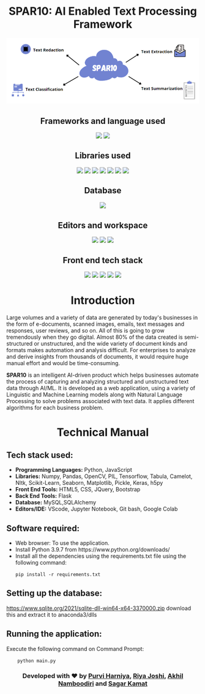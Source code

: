 <div align="center">
    
# SPAR10: AI Enabled Text Processing Framework

<img src="screenshots/spar10.png">
    
## Frameworks and language used
[![](https://img.shields.io/badge/Flask-000000?style=for-the-badge&logo=flask&logoColor=white)](https://flask.palletsprojects.com/en/2.0.x/)
[![](https://img.shields.io/badge/Python-02569B?style=for-the-badge&logo=python&logoColor=white)](https://www.python.org/)
    
## Libraries used
[![](https://img.shields.io/badge/TensorFlow-FF6F00?style=for-the-badge&logo=tensorflow&logoColor=white)](https://www.tensorflow.org/)
[![](https://img.shields.io/badge/Keras-D00000?style=for-the-badge&logo=Keras&logoColor=white)](https://keras.io/)
[![](https://img.shields.io/badge/OpenCV-27338e?style=for-the-badge&logo=OpenCV&logoColor=white)](https://opencv.org/)
[![](https://img.shields.io/badge/Numpy-777BB4?style=for-the-badge&logo=numpy&logoColor=white)](https://numpy.org/)
[![](https://img.shields.io/badge/Pandas-2C2D72?style=for-the-badge&logo=pandas&logoColor=white)](https://pandas.pydata.org/)
[![](https://img.shields.io/badge/scikit_learn-F7931E?style=for-the-badge&logo=scikit-learn&logoColor=white)](https://scikit-learn.org/stable/)
[![](https://img.shields.io/badge/SciPy-654FF0?style=for-the-badge&logo=SciPy&logoColor=white)](https://scipy.org/)

## Database
[![](https://img.shields.io/badge/SQLite-07405E?style=for-the-badge&logo=sqlite&logoColor=white)](https://www.sqlite.org/index.html)
    
## Editors and workspace
[![](https://img.shields.io/badge/Visual_Studio-CC0000?style=for-the-badge&logo=visual%20studio&logoColor=white)](https://code.visualstudio.com/  "Visual Studio Code")
[![](https://img.shields.io/badge/Jupyter-F37626.svg?&style=for-the-badge&logo=Jupyter&logoColor=white)](https://jupyter.org/)
![](https://img.shields.io/badge/Colab-F9AB00?style=for-the-badge&logo=googlecolab&color=525252)
    
## Front end tech stack
[![](https://img.shields.io/badge/Bootstrap-563D7C?style=for-the-badge&logo=bootstrap&logoColor=white)](https://getbootstrap.com/)
[![](https://img.shields.io/badge/CSS3-1572B6?style=for-the-badge&logo=css3&logoColor=white)](https://www.w3schools.com/css/)
[![](https://img.shields.io/badge/HTML5-E34F26?style=for-the-badge&logo=html5&logoColor=white)](https://www.w3schools.com/html/)
[![](https://img.shields.io/badge/jQuery-0769AD?style=for-the-badge&logo=jquery&logoColor=white)](https://jquery.com/)
[![](https://img.shields.io/badge/JavaScript-323330?style=for-the-badge&logo=javascript&logoColor=F7DF1E)](https://www.w3schools.com/js/)

</div>

<div align ="center">
   
# Introduction
</div>

Large volumes and a variety of data are generated by today's businesses in the form of e-documents, scanned images, emails, text messages and responses, user reviews, and so on. All of this is going to grow tremendously when they go digital. Almost 80\% of the data created is semi-structured or unstructured, and the wide variety of document kinds and formats makes automation and analysis difficult. For enterprises to analyze and derive insights from thousands of documents, it would require huge manual effort and would be time-consuming.

**SPAR10** is an intelligent AI-driven product which helps businesses automate the process of capturing and analyzing structured and unstructured text data through AI/ML. It is developed as a web application, using a variety of Linguistic and Machine Learning models along with Natural Language Processing to solve problems associated with text data. It applies different algorithms for each business problem.  
    
<div align="center">
    
# Technical Manual
    
</div>

## Tech stack used: 
<ul>
    <li><strong>Programming Languages:</strong> Python, JavaScript</li>
    <li><strong>Libraries:</strong> Numpy, Pandas, OpenCV, PIL, Tensorflow, Tabula, Camelot, Nltk, Scikit-Learn, Seaborn, Matplotlib, Pickle, Keras, h5py</li>
    <li><strong>Front End Tools:</strong> HTML5, CSS, JQuery, Bootstrap</li>
    <li><strong>Back End Tools:</strong> Flask</li>
    <li><strong>Database:</strong> MySQL,SQLAlchemy</li>
    <li><strong>Editors/IDE:</strong> VScode, Jupyter Notebook, Git bash, Google Colab</li>
</ul>

## Software required: 
<ul>
    <li> Web browser: To use the application.</li>
    <li> Install Python 3.9.7 from https://www.python.org/downloads/ </li>
    <li> Install all the dependencies using the requirements.txt file using the following command:
        
    pip install -r requirements.txt
        
</ul>
    
## Setting up the database: 
https://www.sqlite.org/2021/sqlite-dll-win64-x64-3370000.zip download this and extract it to anaconda3/dlls

## Running the application:
Execute the following command on Command Prompt:

        python main.py

<div align="center">
    
### Developed with :hearts: by <a href="https://github.com/Purviharniya">Purvi Harniya</a>, <a href="https://github.com/riya-joshi-401">Riya Joshi</a>, <a href="https://github.com/akhil-here">Akhil Namboodiri</a> and <a href="https://github.com/Sagar-Kamat">Sagar Kamat</a>
    
</div>
